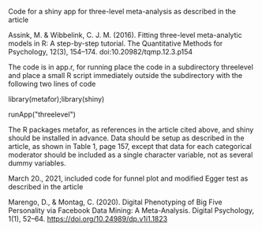 Code for a shiny app for three-level meta-analysis as described in the article 

Assink, M. & Wibbelink, C. J. M. (2016). Fitting three-level meta-analytic models in R: A step-by-step tutorial. The Quantitative Methods for Psychology, 12(3), 154–174. doi:10.20982/tqmp.12.3.p154

The code is in app.r, for running place the code in a subdirectory threelevel and place a small R script immediately outside the subdirectory with the following two lines of code

library(metafor);library(shiny)

runApp("threelevel")

The R packages metafor, as references in the article cited above, and shiny should be installed in advance. Data should be setup as described in the article, as shown in Table 1, page 157, except that data for each categorical moderator should be included as a single character variable, not as several dummy variables.

March 20., 2021, included code for funnel plot and modified Egger test as described in the article 

Marengo, D., & Montag, C. (2020). Digital Phenotyping of Big Five Personality via Facebook Data Mining: A Meta-Analysis. Digital Psychology, 1(1), 52–64. https://doi.org/10.24989/dp.v1i1.1823
